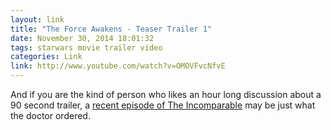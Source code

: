 ```yaml
---
layout: link
title: "The Force Awakens - Teaser Trailer 1"
date: November 30, 2014 18:01:32
tags: starwars movie trailer video
categories: Link
link: http://www.youtube.com/watch?v=OMOVFvcNfvE
---
```


And if you are the kind of person who likes an hour long discussion about a 90 second trailer, a [recent episode of The Incomparable](http://www.theincomparable.com/thieincomparable/222/index.php) may be just what the doctor ordered. 